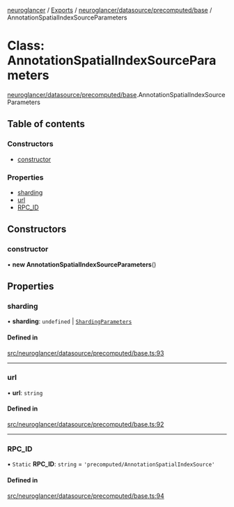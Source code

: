 [neuroglancer](../README.md) / [Exports](../modules.md) / [neuroglancer/datasource/precomputed/base](../modules/neuroglancer_datasource_precomputed_base.md) / AnnotationSpatialIndexSourceParameters

# Class: AnnotationSpatialIndexSourceParameters

[neuroglancer/datasource/precomputed/base](../modules/neuroglancer_datasource_precomputed_base.md).AnnotationSpatialIndexSourceParameters

## Table of contents

### Constructors

- [constructor](neuroglancer_datasource_precomputed_base.AnnotationSpatialIndexSourceParameters.md#constructor)

### Properties

- [sharding](neuroglancer_datasource_precomputed_base.AnnotationSpatialIndexSourceParameters.md#sharding)
- [url](neuroglancer_datasource_precomputed_base.AnnotationSpatialIndexSourceParameters.md#url)
- [RPC\_ID](neuroglancer_datasource_precomputed_base.AnnotationSpatialIndexSourceParameters.md#rpc_id)

## Constructors

### constructor

• **new AnnotationSpatialIndexSourceParameters**()

## Properties

### sharding

• **sharding**: `undefined` \| [`ShardingParameters`](../interfaces/neuroglancer_datasource_precomputed_base.ShardingParameters.md)

#### Defined in

[src/neuroglancer/datasource/precomputed/base.ts:93](https://github.com/ActiveBrainAtlas2/neuroglancer/blob/034b457d/src/neuroglancer/datasource/precomputed/base.ts#L93)

___

### url

• **url**: `string`

#### Defined in

[src/neuroglancer/datasource/precomputed/base.ts:92](https://github.com/ActiveBrainAtlas2/neuroglancer/blob/034b457d/src/neuroglancer/datasource/precomputed/base.ts#L92)

___

### RPC\_ID

▪ `Static` **RPC\_ID**: `string` = `'precomputed/AnnotationSpatialIndexSource'`

#### Defined in

[src/neuroglancer/datasource/precomputed/base.ts:94](https://github.com/ActiveBrainAtlas2/neuroglancer/blob/034b457d/src/neuroglancer/datasource/precomputed/base.ts#L94)
